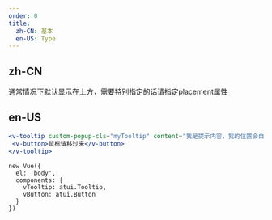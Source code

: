 ```yaml
---
order: 0
title:
  zh-CN: 基本
  en-US: Type
---
```


## zh-CN

通常情况下默认显示在上方，需要特别指定的话请指定placement属性

## en-US


````jsx
<v-tooltip custom-popup-cls="myTooltip" content="我是提示内容，我的位置会自适应。我是提示内容，我的位置会自适应。我是提示内容，我的位置会自适应。我是提示内容，我的位置会自适应。我是提示内容，我的位置会自适应。">
 <v-button>鼠标请移过来</v-button>
</v-tooltip>

````

````vue-script
new Vue({
  el: 'body',
  components: {
    vTooltip: atui.Tooltip,
    vButton: atui.Button
  }
})
````
